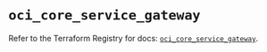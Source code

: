 # `oci_core_service_gateway`

Refer to the Terraform Registry for docs: [`oci_core_service_gateway`](https://registry.terraform.io/providers/oracle/oci/6.18.0/docs/resources/core_service_gateway).
